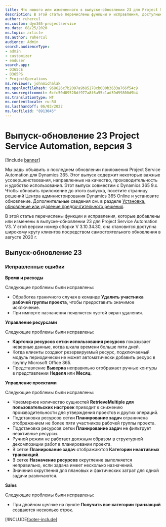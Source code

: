 ```yaml
---
title: Что нового или измененного в выпуске-обновлении 23 для Project Service Automation версии 3
description: В этой статье перечислены функции и исправления, доступные в выпуске-обновлении 23 для Project Service Automation, V3.
author: ruhercul
ms.custom: dyn365-projectservice
ms.date: 08/25/2020
ms.topic: article
ms.author: ruhercul
audience: Admin
search.audienceType:
- admin
- customizer
- enduser
search.app:
- D365CE
- D365PS
- ProjectOperations
ms.reviewer: johnmichalak
ms.openlocfilehash: 968626c7b2097a9b85178cb000b3633a766f54c9
ms.sourcegitcommit: 6cfc50d89528df977a8f6a55c1ad39d99800d9b4
ms.translationtype: HT
ms.contentlocale: ru-RU
ms.lasthandoff: 06/03/2022
ms.locfileid: "8913045"
---
```

# <a name="project-service-automation-update-release-23-v3"></a>Выпуск-обновление 23 Project Service Automation, версия 3

[!include [banner](../includes/psa-now-project-operations.md)]

Мы рады объявить о последнем обновлении приложения Project Service Automation для Dynamics 365. Этот выпуск содержит некоторые важные усовершенствования, направленные на качество, производительность и удобство использования. Этот выпуск совместим с Dynamics 365 9.x. Чтобы обновить приложение до этого выпуска, посетите страницу решений Центра администрирования Dynamics 365 Online и установите обновление. Дополнительные сведения см. в разделе [Установка, обновление или удаление предпочтительного решения](/power-platform/admin/install-remove-preferred-solution).

В этой статье перечислены функции и исправления, которые добавлены или изменены в выпуске-обновлении 23 для Project Service Automation V3. У этой версии номер сборки V 3.10.34.30, она становится доступна широкому кругу клиентов посредством самостоятельного обновления в августе 2020 г.

## <a name="update-release-23"></a>Выпуск-обновление 23

### <a name="bug-fixes"></a>Исправленные ошибки

**Время и расходы**

Следующие проблемы были исправлены:
- Обработка граничного случая в команде **Удалить участника рабочей группы проекта**, чтобы предоставить значимое исключение.
- При импорте назначения появляется пустой экран удаления.

**Управление ресурсами**

Следующие проблемы были исправлены:

- **Карточка ресурсов сетки использования ресурсов** показывает неверные данные, когда шкала времени больше пяти дней.
- Когда клиенты создают резервируемый ресурс, подключаемый модуль периодически не может автоматически добавить ресурс в группу Microsoft Office 365.
- Представление **Выверка** неправильно отображает ручные контуры в представлении **Неделя** или **Месяц**.

**Управление проектами**

Следующие проблемы были исправлены:

- Чрезмерное количество сущностей **RetrieveMultiple для пользовательских настроек** приводит к снижению производительности для утверждения проектов и других операций.
- Подстановка ресурсов сетки **Планирование задач** ограничена отображением не более пяти участников рабочей группы проекта. 
- Подстановка ресурсов сетки **Планирование задач** не фильтрует неактивные ресурсы.
- Ручной режим не работает должным образом в структурной декомпозиции работ в планировании проекта.
- В сетке **Планирование задач** отображаются **Категории неактивных транзакций**.
- В сетке **Назначение ресурсов** округление выполняется неправильно, если задача имеет несколько назначений.
- Значения округления для плановых и фактических затрат для одной задачи различаются.

**Sales**

Следующие проблемы были исправлены:

- При двойном щелчке на пункте **Получить все категории транзакций** создаются несколько строк.


[!INCLUDE[footer-include](../includes/footer-banner.md)]
